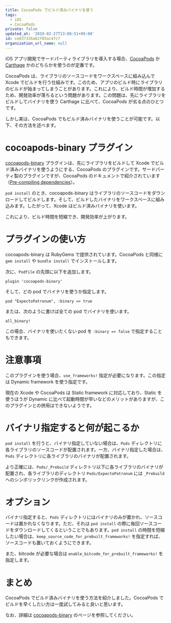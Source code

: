 ```yaml
---
title: CocoaPods でビルド済みバイナリを使う
tags:
  - iOS
  - CocoaPods
private: false
updated_at: '2019-02-27T13:08:51+09:00'
id: ce037326a62f05ac47c7
organization_url_name: null
---
```

iOS アプリ開発でサードパーティライブラリを導入する場合、[CocoaPods](https://cocoapods.org) か [Carthage](https://github.com/Carthage/Carthage) かのどちらかを使うのが定番です。

CocoaPods は、ライブラリのソースコードをワークスペースに組み込んで Xcode でビルドを行う仕組みです。このため、アプリのビルド時にライブラリのビルドが始まってしまうことがあります。これにより、ビルド時間が増加するため、開発効率が落ちるという問題があります。この問題は、先にライブラリをビルドしてバイナリを使う Carthage に比べて、CocoaPods が劣る点のひとつです。

しかし実は、CocoaPods でもビルド済みバイナリを使うことが可能です。以下、その方法を述べます。

# cocoapods-binary プラグイン

[cocoapods-binary](https://github.com/leavez/cocoapods-binary) プラグインは、先にライブラリをビルドして Xcode でビルド済みバイナリを使うようにする、CocoaPods のプラグインです。サードパーティ製のプラグインですが、CocoaPods のドキュメントで紹介されています（[Pre-compiling dependencies](http://guides.cocoapods.org/plugins/pre-compiling-dependencies.html)）。

`pod install` のとき、cocoapods-binary はライブラリのソースコードをダウンロードしてビルドします。そして、ビルドしたバイナリをワークスペースに組み込みます。したがって、Xcode はビルド済みバイナリを使います。

これにより、ビルド時間を短縮でき、開発効率が上がります。

# プラグインの使い方

cocoapods-binary は RubyGems で提供されています。CocoaPods と同様に `gem install` や `bundle install` でインストールします。

次に、`Podfile` の先頭に以下を追加します。

```
plugin 'cocoapods-binary'
```

そして、どの pod でバイナリを使うか指定します。

```
pod "ExpectoPatronum", :binary => true
```

または、次のように書けば全ての pod でバイナリを使います。

```
all_binary!
```

この場合、バイナリを使いたくない pod を `:binary => false` で指定することもできます。

# 注意事項

このプラグインを使う場合、`use_frameworks!` 指定が必要になります。この指定は Dynamic framework を使う指定です。

現在の Xcode や CocoaPods は Static framework に対応しており、Static を使うほうが Dynamic に比べて起動時間が早いなどのメリットがありますが、このプラグインとの併用はできないようです。

# バイナリ指定すると何が起こるか

`pod install` を行うと、バイナリ指定していない場合は、`Pods` ディレクトリに各ライブラリのソースコードが配置されます。一方、バイナリ指定した場合は、 `Pods` ディレクトリに各ライブラリのバイナリが配置されます。

より正確には、`Pods/_Prebuild` ディレクトリ以下に各ライブラリのバイナリが配置され、各ライブラリのディレクトリ `Pods/ExpectoPatronum` には `_Prebuild` へのシンボリックリンクが作成されます。

# オプション

バイナリ指定すると、`Pods` ディレクトリにはバイナリのみが置かれ、ソースコードは置かれなくなります。ただ、それは `pod install` の際に毎回ソースコードをダウンロードしてくるということでもあります。`pod install` の時間を短縮したい場合は、`keep_source_code_for_prebuilt_frameworks!` を指定すれば、ソースコードも置いておくようにできます。

また、bitcode が必要な場合は `enable_bitcode_for_prebuilt_frameworks!` を指定します。

# まとめ

CocoaPods でビルド済みバイナリを使う方法を紹介しました。CocoaPods でビルドを早くしたい方は一度試してみると良いと思います。

なお、詳細は [cocoapods-binary](https://github.com/leavez/cocoapods-binary) のページを参照してください。
